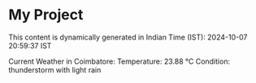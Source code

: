 # My Project

This content is dynamically generated in Indian Time (IST): 2024-10-07 20:59:37 IST


Current Weather in Coimbatore:
Temperature: 23.88 °C
Condition: thunderstorm with light rain
